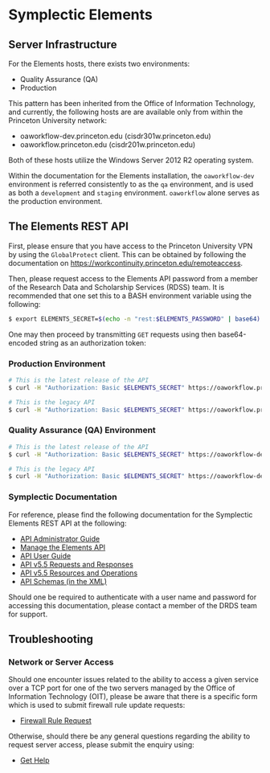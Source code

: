 # Symplectic Elements

## Server Infrastructure

For the Elements hosts, there exists two environments:

- Quality Assurance (QA)
- Production

This pattern has been inherited from the Office of Information Technology, and currently, the following hosts are are available only from within the Princeton University network:

- oaworkflow-dev.princeton.edu (cisdr301w.princeton.edu)
- oaworkflow.princeton.edu (cisdr201w.princeton.edu)

Both of these hosts utilize the Windows Server 2012 R2 operating system.

Within the documentation for the Elements installation, the `oaworkflow-dev` environment is referred consistently to as the `qa` environment, and is used as both a `development` and `staging` environment. `oaworkflow` alone serves as the production environment.

## The Elements REST API

First, please ensure that you have access to the Princeton University VPN by using the `GlobalProtect` client. This can be obtained by following the documentation on https://workcontinuity.princeton.edu/remoteaccess.

Then, please request access to the Elements API password from a member of the Research Data and Scholarship Services (RDSS) team. It is recommended that one set this to a BASH environment variable using the following:
```bash
$ export ELEMENTS_SECRET=$(echo -n "rest:$ELEMENTS_PASSWORD" | base64)
```

One may then proceed by transmitting `GET` requests using then base64-encoded string as an authorization token:

### Production Environment

```bash
# This is the latest release of the API
$ curl -H "Authorization: Basic $ELEMENTS_SECRET" https://oaworkflow.princeton.edu:8091/secure-api/v5.5/users

# This is the legacy API
$ curl -H "Authorization: Basic $ELEMENTS_SECRET" https://oaworkflow.princeton.edu:8091/elements-api/v4.9/users
```

### Quality Assurance (QA) Environment

```bash
# This is the latest release of the API
$ curl -H "Authorization: Basic $ELEMENTS_SECRET" https://oaworkflow-dev.princeton.edu:8091/secure-api/v5.5/users

# This is the legacy API
$ curl -H "Authorization: Basic $ELEMENTS_SECRET" https://oaworkflow-dev.princeton.edu:8091/elements-api/v4.9/users
```

### Symplectic Documentation

For reference, please find the following documentation for the Symplectic Elements REST API at the following:

* [API Administrator Guide](https://support.symplectic.co.uk/support/solutions/articles/6000049959-api-administrator-guide)
* [Manage the Elements API](https://support.symplectic.co.uk/support/solutions/articles/6000049962-manage-the-elements-api)
* [API User Guide](https://support.symplectic.co.uk/support/solutions/articles/6000050010-api-user-guide)
* [API v5.5 Requests and Responses](https://support.symplectic.co.uk/support/solutions/articles/6000170776-api-v5-5-requests-and-responses)
* [API v5.5 Resources and Operations](https://support.symplectic.co.uk/support/solutions/articles/6000170777-api-v5-5-resources-and-operations)
* [API Schemas (in the XML)](https://support.symplectic.co.uk/support/solutions/articles/6000050008-api-schemas)

Should one be required to authenticate with a user name and password for accessing this documentation, please contact a member of the DRDS team for support.

## Troubleshooting

### Network or Server Access
Should one encounter issues related to the ability to access a given service over a TCP port for one of the two servers managed by the Office of Information Technology (OIT), please be aware that there is a specific form which is used to submit firewall rule update requests:

- [Firewall Rule Request](https://princeton.service-now.com/service?id=sc_cat_item&sys_id=c6d0a8591bd66c5098d1217e6e4bcbbd)

Otherwise, should there be any general questions regarding the ability to request server access, please submit the enquiry using:

- [Get Help](https://princeton.service-now.com/service?id=csm_sc_cat_item&sys_id=588cfb664fcd124022a859dd0210c7ca)

